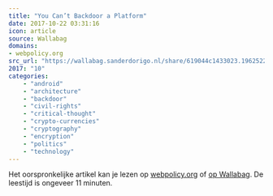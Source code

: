 ```yaml
---
title: "You Can’t Backdoor a Platform"
date: 2017-10-22 03:31:16
icon: article
source: Wallabag
domains:
- webpolicy.org
src_url: "https://wallabag.sanderdorigo.nl/share/619044c1433023.19625229"
2017: "10"
categories:
    - "android"
    - "architecture"
    - "backdoor"
    - "civil-rights"
    - "critical-thought"
    - "crypto-currencies"
    - "cryptography"
    - "encryption"
    - "politics"
    - "technology"
---
```

Het oorspronkelijke artikel kan je lezen op [webpolicy.org](http://webpolicy.org/2015/04/28/you-cant-backdoor-a-platform/) of [op Wallabag](https://wallabag.sanderdorigo.nl/share/619044c1433023.19625229). De leestijd is ongeveer 11 minuten.